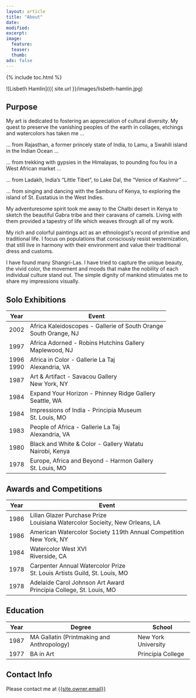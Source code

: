 ```yaml
---
layout: article
title: "About"
date:
modified:
excerpt:
image:
  feature:
  teaser:
  thumb:
ads: false
---
```


{% include toc.html %}

![Lisbeth Hamlin]({{ site.url }}/images/lisbeth-hamlin.jpg)

## Purpose

My art is dedicated to fostering an appreciation of cultural diversity. My quest to preserve the vanishing peoples of the earth in collages, etchings and watercolors has taken me ...

... from Rajasthan, a former princely state of India, to Lamu, a Swahili island in the Indian Ocean ...

... from trekking with gypsies in the Himalayas, to pounding fou fou in a West African market ...

... from Ladakh, India’s “Little Tibet”, to Lake Dal, the “Venice of Kashmir” ...

... from singing and dancing with the Samburu of Kenya, to exploring the island of St. Eustatius in the West Indies.

My adventuresome spirit took me away to the Chalbi desert in Kenya to sketch the beautiful Gabra tribe and their caravans of camels. Living with them provided a tapestry of life which weaves through all of my work.

My rich and colorful paintings act as an ethnologist's record of primitive and traditional life. I focus on populations that consciously resist westernization, that still live in harmony with their environment and value their traditional dress and customs.

I have found many Shangri-Las. I have tried to capture the unique beauty, the vivid color, the movement and moods that make the nobility of each individual culture stand out. The simple dignity of mankind stimulates me to share my impressions visually.

## Solo Exhibitions

| Year| Event |
|------|------|
| 2002 | Africa Kaleidoscopes - Gallerie of South Orange <br/> South Orange, NJ |
| 1997 | Africa Adorned - Robins Hutchins Gallery <br/> Maplewood, NJ |
| 1996 <br/> 1990 | Africa in Color - Gallerie La Taj <br/> Alexandria, VA |
| 1987 | Art & Artifact - Savacou Gallery <br/> New York, NY |
| 1984 | Expand Your Horizon - Phinney Ridge Gallery <br/> Seattle, WA |
| 1984 | Impressions of India - Principia Museum <br/> St. Louis, MO |
| 1983 | People of Africa - Gallerie La Taj <br/> Alexandria, VA |
| 1980 | Black and White & Color - Gallery Watatu <br/> Nairobi, Kenya |
| 1978 | Europe, Africa and Beyond - Harmon Gallery <br/> St. Louis, MO |

## Awards and Competitions

| Year | Event |
|------|-------|
| 1986 | Lilian Glazer Purchase Prize <br/> Louisiana Watercolor Socieity, New Orleans, LA |
| 1986 | American Watercolor Society 119th Annual Competition <br/> New York, NY |
| 1984 | Watercolor West XVI <br/> Riverside, CA |
| 1978 | Carpenter Annual Watercolor Prize <br/> St. Louis Artists Guild, St. Louis, MO |
| 1978 | Adelaide Carol Johnson Art Award <br/> Principia College, St. Louis, MO |

## Education

| Year | Degree | School |
|------|--------|--------|
| 1987 | MA Gallatin (Printmaking and Anthropology) | New York University |
| 1977 | BA in Art | Principia College |

## Contact Info

Please contact me at [{{site.owner.email}}](mailto:{{site.owner.email}})
